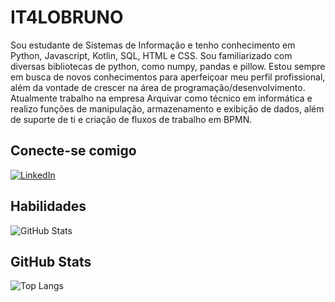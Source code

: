 # IT4LOBRUNO
Sou estudante de Sistemas de Informação e tenho conhecimento em Python, Javascript, Kotlin, SQL, HTML e CSS. Sou familiarizado com diversas bibliotecas de python, como numpy, pandas e pillow. Estou sempre em busca de novos conhecimentos para aperfeiçoar meu perfil profissional, além da vontade de crescer na área de programação/desenvolvimento. Atualmente trabalho na empresa Arquivar como técnico em informática e realizo funções de manipulação, armazenamento e exibição de dados, além de suporte de ti e criação de fluxos de trabalho em BPMN.

## Conecte-se comigo
[![LinkedIn](https://img.shields.io/badge/LinkedIn-000?style=for-the-badge&logo=linkedin&logoColor=0E76A8)](https://www.linkedin.com/in/italo-bruno-costa-silva-b7ba78237/)
## Habilidades
![GitHub Stats](https://github-readme-stats.vercel.app/api?username=IT4LOBRUNO&theme=transparent&bg_color=000&border_color=30A3DC&show_icons=true&icon_color=30A3DC&title_color=E94D5F&text_color=FFF)
## GitHub Stats
![Top Langs](https://github-readme-stats-git-masterrstaa-rickstaa.vercel.app/api/top-langs/?username=IT4LOBRUNO&bg_color=000&border_color=30A3DC&title_color=E94D5F&text_color=FFF)